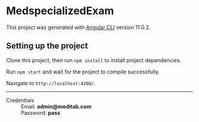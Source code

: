 # MedspecializedExam

This project was generated with [Angular CLI](https://github.com/angular/angular-cli) version 11.0.2.

## Setting up the project

Clone this project, then run `npm install` to install project dependencies.

Run `npm start` and wait for the project to compile successfully.

Navigate to `http://localhost:4200/`.

***

<dl>
  <dt>Credentials</dt>

  <dd>Email: <b>admin@meditab.com</b></dd>
  <dd>Password: <b>pass</b></dd>
</dl>
